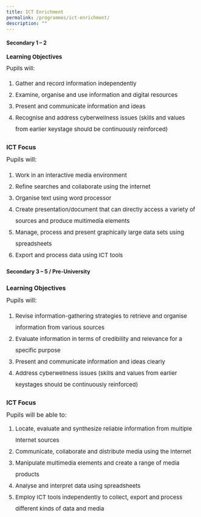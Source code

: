 ```yaml
---
title: ICT Enrichment
permalink: /programmes/ict-enrichment/
description: ""
---
```

<h4><strong>Secondary 1 &ndash; 2</strong></h4>

<p style="font-size:15px; line-height:2;margin-top:-5px;"><strong>Learning Objectives<br /></strong>Pupils will:</p>

<ol style="margin-top:-5px">
<li style="font-size:15px; line-height:2;">Gather and record information independently</li>
<li style="font-size:15px; line-height:2;">Examine, organise and use information and digital resources</li>
<li style="font-size:15px; line-height:2;">Present and communicate information and ideas</li>
<li style="font-size:15px; line-height:2;">Recognise and address cyberwellness issues (skills and values from earlier keystage should be continuously reinforced)</li>
</ol>

<p style="font-size:16px; line-height:2;"><strong>ICT Focus<br /></strong>Pupils will:</p>

<ol style="margin-top:-5px;">
<li style="font-size:15px; line-height:2;">Work in an interactive media environment</li>
<li style="font-size:15px; line-height:2;">Refine searches and collaborate using the internet</li>
<li style="font-size:15px; line-height:2;">Organise text using word processor</li>
<li style="font-size:15px; line-height:2;">Create presentation/document that can directly access a variety of sources and produce multimedia elements</li>
<li style="font-size:15px; line-height:2;">Manage, process and present graphically large data sets using spreadsheets</li>
<li style="font-size:15px; line-height:2;">Export and process data using ICT tools</li>
</ol>

<h4><strong>Secondary 3 &ndash; 5 / Pre-University</strong></h4>

<p style="font-size:16px; line-height:2;"><strong>Learning Objectives<br /></strong>Pupils will:</p>

<ol style="margin-top:-5px;">
<li style="font-size:15px; line-height:2;">Revise information-gathering strategies to retrieve and organise information from various sources</li>
<li style="font-size:15px; line-height:2;">Evaluate information in terms of credibility and relevance for a specific purpose</li>
<li style="font-size:15px; line-height:2;">Present and communicate information and ideas clearly</li>
<li style="font-size:15px; line-height:2;">Address cyberwellness issues (skills and values from earlier keystages should be continuously reinforced)</li>
</ol>

<p style="font-size:16px; line-height:2;"><strong>ICT Focus<br /></strong>Pupils will be able to:</p>

<ol style="margin-top:-10px;">
<li style="font-size:15px; line-height:2;">Locate, evaluate and synthesize reliable information from multiple Internet sources</li>
<li style="font-size:15px; line-height:2;">Communicate, collaborate and distribute media using the Internet</li>
<li style="font-size:15px; line-height:2;">Manipulate multimedia elements and create a range of media products</li>
<li style="font-size:15px; line-height:2;">Analyse and interpret data using spreadsheets</li>
<li style="font-size:15px; line-height:2;">Employ ICT tools independently to collect, export and process different kinds of data and media</li>
</ol>